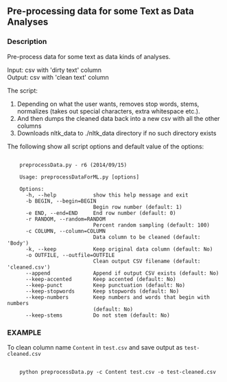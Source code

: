 ## Pre-processing data for some Text as Data Analyses

### Description

Pre-process data for some text as data kinds of analyses. 

Input: csv with 'dirty text' column  
Output: csv with 'clean text' column  

The script:  
1. Depending on what the user wants, removes stop words, stems, normalizes (takes out special characters, extra whitespace etc.).  
2. And then dumps the cleaned data back into a new csv with all the other columns  
3. Downloads nltk_data to ./nltk_data directory if no such directory exists  

The following show all script options and default value of the options:  

<pre><code>
    preprocessData.py - r6 (2014/09/15)

    Usage: preprocessDataForML.py [options] <CSV input file>

    Options:
      -h, --help            show this help message and exit
      -b BEGIN, --begin=BEGIN
                            Begin row number (default: 1)
      -e END, --end=END     End row number (default: 0)
      -r RANDOM, --random=RANDOM
                            Percent random sampling (default: 100)
      -c COLUMN, --column=COLUMN
                            Data column to be cleaned (default: 'Body')
      -k, --keep            Keep original data column (default: No)
      -o OUTFILE, --outfile=OUTFILE
                            Clean output CSV filename (default: 'cleaned.csv')
      --append              Append if output CSV exists (default: No)
      --keep-accented       Keep accented (default: No)
      --keep-punct          Keep punctuation (default: No)
      --keep-stopwords      Keep stopwords (default: No)
      --keep-numbers        Keep numbers and words that begin with numbers
                            (default: No)
      --keep-stems          Do not stem (default: No)
</code></pre>


### EXAMPLE

To clean column name `Content` in `test.csv` and save output as `test-cleaned.csv`

<pre><code>
	python preprocessData.py -c Content test.csv -o test-cleaned.csv
</code></pre>	
